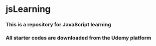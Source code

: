 # jsLearning

### This is a repository for JavaScript learning

### All starter codes are downloaded from the Udemy platform
